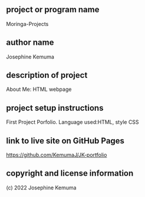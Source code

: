 ## project or program name
Moringa-Projects

## author name
Josephine Kemuma

## description of project
About Me: HTML webpage 

## project setup instructions
First Project Porfolio. Language used:HTML, style CSS

## link to live site on GitHub Pages
https://github.com/KemumaJ/JK-portfolio

## copyright and license information
(c) 2022 Josephine Kemuma

